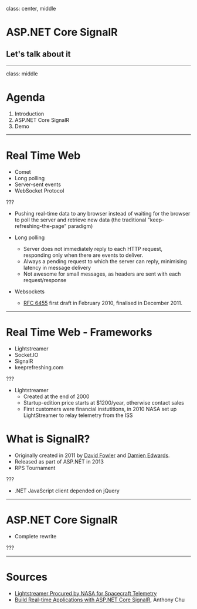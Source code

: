 class: center, middle

# ASP.NET Core SignalR
## Let's talk about it

---
class: middle

# Agenda

1. Introduction
2. ASP.NET Core SignalR
3. Demo

---

# Real Time Web

* Comet
* Long polling
* Server-sent events
* WebSocket Protocol

???

* Pushing real-time data to any browser instead of waiting for the browser to poll the server and retrieve new data (the traditional "keep-refreshing-the-page" paradigm)

* Long polling
  * Server does not immediately reply to each HTTP request, responding only when there are events to deliver.
  * Always a pending request to which the server can reply, minimising latency in message delivery
  * Not awesome for small messages, as headers are sent with each request/response

* Websockets
  * [RFC 6455](https://tools.ietf.org/html/rfc6455) first draft in February 2010, finalised in December 2011.

---



# Real Time Web - Frameworks

* Lightstreamer
* Socket.IO
* SignalR
* keeprefreshing.com

???

* Lightstreamer
  * Created at the end of 2000
  * Startup-edition price starts at $1200/year, otherwise contact sales
  * First customers were financial instutitions, in 2010 NASA set up LightStreamer to relay telemetry from the ISS




# What is SignalR?

* Originally created in 2011 by [David Fowler](https://github.com/davidfowl) and [Damien Edwards](https://github.com/DamianEdwards).
* Released as part of ASP.NET in 2013
* RPS Tournament


???

* .NET JavaScript client depended on jQuery

---

# ASP.NET Core SignalR

* Complete rewrite

??? 

---

# Sources

* [Lightstreamer Procured by NASA for Spacecraft Telemetry](https://finance.yahoo.com/news/Lightstreamer-Procured-by-iw-3861648690.html)
* [Build Real-time Applications with ASP.NET Core SignalR](https://www.codemag.com/Article/1807061/Build-Real-time-Applications-with-ASP.NET-Core-SignalR), Anthony Chu

